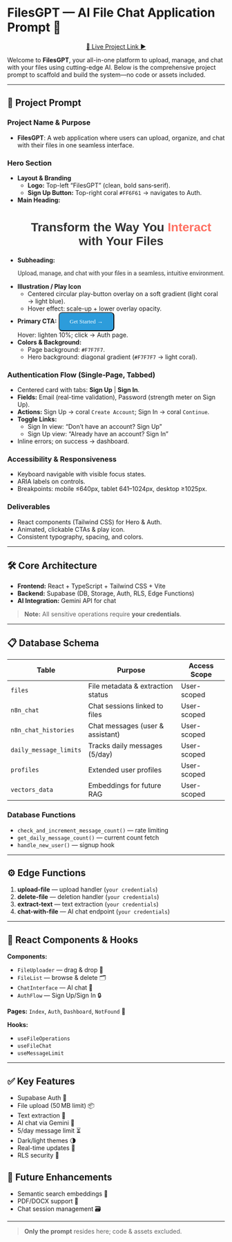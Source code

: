 # FilesGPT — AI File Chat Application Prompt 🚀

<div align="center">
  <a href="https://filesgptaii.lovable.app/">🔗 Live Project Link ▶️</a>
</div>

Welcome to **FilesGPT**, your all-in-one platform to upload, manage, and chat with your files using cutting-edge AI. Below is the comprehensive project prompt to scaffold and build the system—no code or assets included.

---

## 📢 Project Prompt

### Project Name & Purpose
- **FilesGPT**: A web application where users can upload, organize, and chat with their files in one seamless interface.

### Hero Section
- **Layout & Branding**
  - **Logo:** Top-left “FilesGPT” (clean, bold sans‑serif).  
  - **Sign Up Button:** Top-right coral `#FF6F61` → navigates to Auth.
- **Main Heading:**
  <h1 style="font-family:'Montserrat', sans-serif; font-weight:700; color:#333333; text-align:center;">
    Transform the Way You <span style="color:#FF6F61;">Interact</span> with Your Files
  </h1>
- **Subheading:**<br>
  <p style="font-family:'Roboto', sans-serif; font-weight:400; color:#333333; text-align:center;">
    Upload, manage, and chat with your files in a seamless, intuitive environment.
  </p>
- **Illustration / Play Icon**
  - Centered circular play-button overlay on a soft gradient (light coral → light blue).
  - Hover effect: scale-up + lower overlay opacity.
- **Primary CTA:**
  <button style="background:#2D9CDB; color:#FFF; font-family:'Montserrat'; font-weight:500; padding:0.75rem 1.5rem; border-radius:0.5rem;">Get Started →</button>
  <br>Hover: lighten 10%; click → Auth page.
- **Colors & Background:**
  - Page background: `#F7F7F7`.  
  - Hero background: diagonal gradient (`#F7F7F7` → light coral).

### Authentication Flow (Single‑Page, Tabbed)
- Centered card with tabs: **Sign Up** | **Sign In**.
- **Fields:** Email (real-time validation), Password (strength meter on Sign Up).
- **Actions:** Sign Up → coral `Create Account`; Sign In → coral `Continue`.
- **Toggle Links:**
  - Sign In view: “Don’t have an account? Sign Up”
  - Sign Up view: “Already have an account? Sign In”
- Inline errors; on success → dashboard.

### Accessibility & Responsiveness
- Keyboard navigable with visible focus states.
- ARIA labels on controls.
- Breakpoints: mobile ≤640px, tablet 641–1024px, desktop ≥1025px.

### Deliverables
- React components (Tailwind CSS) for Hero & Auth.
- Animated, clickable CTAs & play icon.
- Consistent typography, spacing, and colors.

---

## 🛠️ Core Architecture
- **Frontend:** React + TypeScript + Tailwind CSS + Vite  
- **Backend:** Supabase (DB, Storage, Auth, RLS, Edge Functions)  
- **AI Integration:** Gemini API for chat  

> **Note:** All sensitive operations require **your credentials**.

---

## 📋 Database Schema
| Table                  | Purpose                                        | Access Scope  |
|------------------------|------------------------------------------------|---------------|
| `files`                | File metadata & extraction status              | User-scoped   |
| `n8n_chat`             | Chat sessions linked to files                  | User-scoped   |
| `n8n_chat_histories`   | Chat messages (user & assistant)               | User-scoped   |
| `daily_message_limits` | Tracks daily messages (5/day)                  | User-scoped   |
| `profiles`             | Extended user profiles                         | User-scoped   |
| `vectors_data`         | Embeddings for future RAG                      | User-scoped   |

### Database Functions
- `check_and_increment_message_count()` — rate limiting  
- `get_daily_message_count()` — current count fetch  
- `handle_new_user()` — signup hook

---

## ⚙️ Edge Functions
1. **upload-file** — upload handler (`your credentials`)  
2. **delete-file** — deletion handler (`your credentials`)  
3. **extract-text** — text extraction (`your credentials`)  
4. **chat-with-file** — AI chat endpoint (`your credentials`)

---

## 🧩 React Components & Hooks
**Components:**
- `FileUploader` — drag & drop 📂
- `FileList` — browse & delete 🗂️
- `ChatInterface` — AI chat 💬
- `AuthFlow` — Sign Up/Sign In 🔒

**Pages:** `Index`, `Auth`, `Dashboard`, `NotFound` 🚫

**Hooks:**
- `useFileOperations`  
- `useFileChat`  
- `useMessageLimit`

---

## ✅ Key Features
- Supabase Auth 🔐  
- File upload (50 MB limit) 📦  
- Text extraction 📄  
- AI chat via Gemini 🤖  
- 5/day message limit ⏳  
- Dark/light themes 🌗  
- Real-time updates 🔄  
- RLS security 👮

## 🔄 Future Enhancements
- Semantic search embeddings 🔮  
- PDF/DOCX support 📑  
- Chat session management 🗃️

---

> **Only the prompt** resides here; code & assets excluded.

